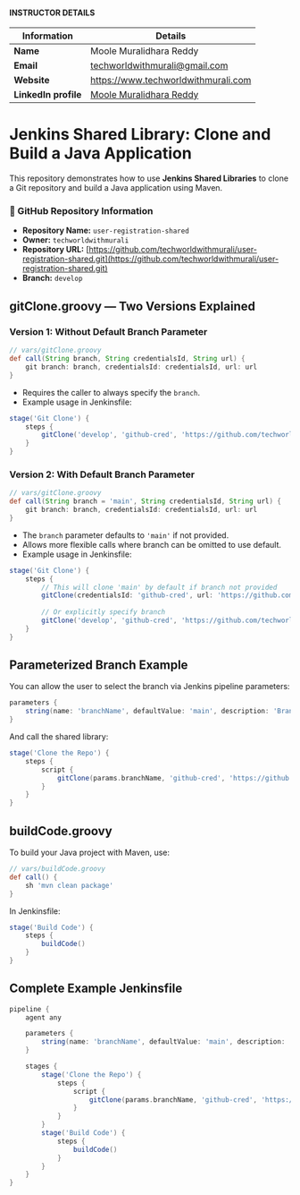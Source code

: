 #### INSTRUCTOR DETAILS

|  Information             | Details                                                                      |
|----------------------    |------------------------------------------------------------------------------|
| **Name**                 | Moole Muralidhara Reddy                                                      |
| **Email**                | techworldwithmurali@gmail.com                                                |
| **Website**              | https://www.techworldwithmurali.com               |
| **LinkedIn profile**     | [Moole Muralidhara Reddy](https://www.linkedin.com/in/moole-muralidhara-reddy) |

# Jenkins Shared Library: Clone and Build a Java Application

This repository demonstrates how to use **Jenkins Shared Libraries** to clone a Git repository and build a Java application using Maven.

### 📂 GitHub Repository Information

* **Repository Name:** `user-registration-shared`
* **Owner:** `techworldwithmurali`
* **Repository URL:** [https://github.com/techworldwithmurali/user-registration-shared.git](https://github.com/techworldwithmurali/user-registration-shared.git)
* **Branch:** `develop`

## gitClone.groovy — Two Versions Explained

### Version 1: Without Default Branch Parameter

```groovy
// vars/gitClone.groovy
def call(String branch, String credentialsId, String url) {
    git branch: branch, credentialsId: credentialsId, url: url
}
````

* Requires the caller to always specify the `branch`.
* Example usage in Jenkinsfile:

```groovy
stage('Git Clone') {
    steps {
        gitClone('develop', 'github-cred', 'https://github.com/techworldwithmurali/user-registration-shared.git')
    }
}
```

### Version 2: With Default Branch Parameter

```groovy
// vars/gitClone.groovy
def call(String branch = 'main', String credentialsId, String url) {
    git branch: branch, credentialsId: credentialsId, url: url
}
```

* The `branch` parameter defaults to `'main'` if not provided.
* Allows more flexible calls where branch can be omitted to use default.
* Example usage in Jenkinsfile:

```groovy
stage('Git Clone') {
    steps {
        // This will clone 'main' by default if branch not provided
        gitClone(credentialsId: 'github-cred', url: 'https://github.com/techworldwithmurali/user-registration-shared.git')
        
        // Or explicitly specify branch
        gitClone('develop', 'github-cred', 'https://github.com/techworldwithmurali/user-registration-shared.git')
    }
}
```

## Parameterized Branch Example

You can allow the user to select the branch via Jenkins pipeline parameters:

```groovy
parameters {
    string(name: 'branchName', defaultValue: 'main', description: 'Branch name to clone')
}
```

And call the shared library:

```groovy
stage('Clone the Repo') {
    steps {
        script {
            gitClone(params.branchName, 'github-cred', 'https://github.com/techworldwithmurali/user-registration-shared.git')
        }
    }
}
```

## buildCode.groovy

To build your Java project with Maven, use:

```groovy
// vars/buildCode.groovy
def call() {
    sh 'mvn clean package'
}
```

In Jenkinsfile:

```groovy
stage('Build Code') {
    steps {
        buildCode()
    }
}
```
## Complete Example Jenkinsfile

```groovy
pipeline {
    agent any

    parameters {
        string(name: 'branchName', defaultValue: 'main', description: 'Branch name to clone')
    }

    stages {
        stage('Clone the Repo') {
            steps {
                script {
                    gitClone(params.branchName, 'github-cred', 'https://github.com/techworldwithmurali/user-registration-shared.git')
                }
            }
        }
        stage('Build Code') {
            steps {
                buildCode()
            }
        }
    }
}
```
